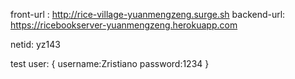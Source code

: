 front-url : http://rice-village-yuanmengzeng.surge.sh
backend-url: https://ricebookserver-yuanmengzeng.herokuapp.com

netid: yz143

test user:
{
  username:Zristiano
  password:1234
}

